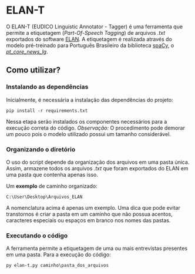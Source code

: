 # ELAN-T
 O ELAN-T (EUDICO Linguistic Annotator - Tagger) é uma ferramenta que permite a etiquetagem (_Part-Of-Speech Tagging_) de arquivos _.txt_ exportados do software [ELAN](https://archive.mpi.nl/tla/elan).
 A etiquetagem é realizada através do modelo pré-treinado para Português Brasileiro da biblioteca [spaCy](https://archive.mpi.nl/tla/elan), o [_pt_core_news_lg_](https://spacy.io/models/pt#pt_core_news_lg).

 ## Como utilizar?
 ### Instalando as dependências
Inicialmente, é necessária a instalação das dependências do projeto:
```shell
pip install -r requirements.txt
```
Nessa etapa serão instalados os componentes necessários para a execução correta do código.
_Observação:_ O procedimento pode demorar um pouco pois o modelo utilizado possui um tamanho considerável.
### Organizando o diretório
O uso do script depende da organização dos arquivos em uma pasta única. Assim, armazene todos os arquivos _.txt_ que foram exportados do ELAN em uma pasta que contenha apenas isso.

Um **exemplo** de caminho organizado:
```shell
C:\User\Desktop\Arquivos_ELAN
```
A nomenclatura acima é apenas um exemplo. Uma dica que pode evitar transtornos é criar a pasta em um caminho que não possua acentos, caracteres especiais ou espaços em branco nos nomes das pastas.
### Executando o código
A ferramenta permite a etiquetagem de uma ou mais entrevistas presentes em uma pasta. Para a execução do código:
```shell
py elan-t.py caminho\pasta_dos_arquivos
```
